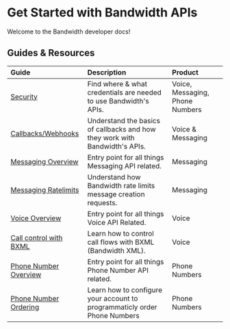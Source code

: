 # Get Started with Bandwidth APIs

Welcome to the Bandwidth developer docs!

## Guides & Resources

| Guide                                                          | Description                                                                 | Product                         |
|:---------------------------------------------------------------|:----------------------------------------------------------------------------|:--------------------------------|
| [Security](accountCredentials.md)                              | Find where & what credentials are needed to use Bandwidth's APIs.           | Voice, Messaging, Phone Numbers |
| [Callbacks/Webhooks](callbacks/callbacks.md)                   | Understand the basics of callbacks and how they work with Bandwidth's APIs. | Voice & Messaging               |
| [Messaging Overview](../messaging/about.md)                    | Entry point for all things Messaging API related.                           | Messaging                       |
| [Messaging Ratelimits](../messaging/ratelimits.md)             | Understand how Bandwidth rate limits message creation requests.             | Messaging                       |
| [Voice Overview](../voice/about.md)                            | Entry point for all things Voice API Related.                               | Voice                           |
| [Call control with BXML](../voice/bxml/about.md)               | Learn how to control call flows with BXML (Bandwidth XML).                  | Voice                           |
| [Phone Number Overview](../numbers/about.md)                   | Entry point for all things Phone Number API related.                        | Phone Numbers                   |
| [Phone Number Ordering](../numbers/guides/advancedOrdering.md) | Learn how to configure your account to programmaticly order Phone Numbers   | Phone Numbers                   |